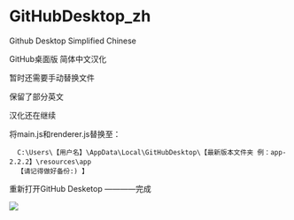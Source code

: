 # GitHubDesktop_zh
Github Desktop Simplified Chinese

GitHub桌面版 简体中文汉化

暂时还需要手动替换文件

保留了部分英文

汉化还在继续

将main.js和renderer.js替换至：

      C:\Users\【用户名】\AppData\Local\GitHubDesktop\【最新版本文件夹 例：app-2.2.2】\resources\app
      【请记得做好备份:) 】
      
重新打开GitHub Desketop ————完成

![](https://github.com/lkyero/GitHubDesktop_zh/wiki/Image.PNG)
